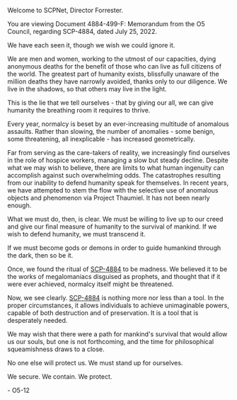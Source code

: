 Welcome to SCPNet, Director Forrester.

You are viewing Document 4884-499-F: Memorandum from the O5 Council, regarding SCP-4884, dated July 25, 2022.

We have each seen it, though we wish we could ignore it.

We are men and women, working to the utmost of our capacities, dying anonymous deaths for the benefit of those who can live as full citizens of the world. The greatest part of humanity exists, blissfully unaware of the million deaths they have narrowly avoided, thanks only to our diligence. We live in the shadows, so that others may live in the light.

This is the lie that we tell ourselves - that by giving our all, we can give humanity the breathing room it requires to thrive.

Every year, normalcy is beset by an ever-increasing multitude of anomalous assaults. Rather than slowing, the number of anomalies - some benign, some threatening, all inexplicable - has increased geometrically.

Far from serving as the care-takers of reality, we increasingly find ourselves in the role of hospice workers, managing a slow but steady decline. Despite what we may wish to believe, there are limits to what human ingenuity can accomplish against such overwhelming odds. The catastrophes resulting from our inability to defend humanity speak for themselves. In recent years, we have attempted to stem the flow with the selective use of anomalous objects and phenomenon via Project Thaumiel. It has not been nearly enough.

What we must do, then, is clear. We must be willing to live up to our creed and give our final measure of humanity to the survival of mankind. If we wish to defend humanity, we must transcend it.

If we must become gods or demons in order to guide humankind through the dark, then so be it.

Once, we found the ritual of [SCP-4884](http://www.scp-wiki.net/scp-4884/offset/1) to be madness. We believed it to be the works of megalomaniacs disguised as prophets, and thought that if it were ever achieved, normalcy itself might be threatened.

Now, we see clearly. [SCP-4884](http://www.scp-wiki.net/scp-4884/offset/1) is nothing more nor less than a tool. In the proper circumstances, it allows individuals to achieve unimaginable powers, capable of both destruction and of preservation. It is a tool that is desperately needed.

We may wish that there were a path for mankind's survival that would allow us our souls, but one is not forthcoming, and the time for philosophical squeamishness draws to a close.

No one else will protect us. We must stand up for ourselves.

We secure. We contain. We protect.

\- O5-12